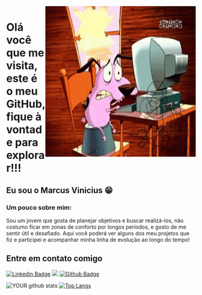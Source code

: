<img align="right" width="400" height="400" src="https://github.com/MarcusViniciusO/MarcusViniciusO/blob/main/IMG/Coragem.gif">

# Olá você que me visita, este é o meu GitHub, fique à vontade para explorar!!!

## Eu sou o Marcus Vinicius 😁

### Um pouco sobre mim:

Sou um jovem que gosta de planejar objetivos e buscar realizá-los, não costumo ficar em zonas de conforto por longos períodos, e gosto de me sentir útil e desafiado. Aqui você poderá ver alguns dos meu projetos que fiz e participei e acompanhar minha linha de evolução ao longo do tempo!


## Entre em contato comigo
[![Linkedin Badge](https://img.shields.io/badge/-LinkedIn-blue?style=flat-square&logo=Linkedin&logoColor=white&link=https://www.linkedin.com/in/marcus-oliveiro/)](https://www.linkedin.com/in/marcus-oliveiro/)
[![](https://img.shields.io/badge/-outlook-%230078D4?style=flat-square&logo=microsoft-outlook&?labelColor=pink&logoColor=Blue&link=mailto:marcusviniciuso@outlook.com.br)](mailto:marcusviniciuso@outlook.com.br)
[![Github Badge](https://img.shields.io/badge/-Github-000?style=flat-square&logo=Github&logoColor=white&link=link_do_seu_perfil_no_github)](https://github.com/MarcusViniciusO)

![YOUR github stats](https://github-readme-stats.vercel.app/api?username=MarcusViniciusO&show_icons=true&theme=whrite)
[![Top Langs](https://github-readme-stats.vercel.app/api/top-langs/?username=MarcusViniciusO&show_icons=true&theme=whrite&layout=compact)](https:https://www.linkedin.com/in/marcus-oliveiro/)
